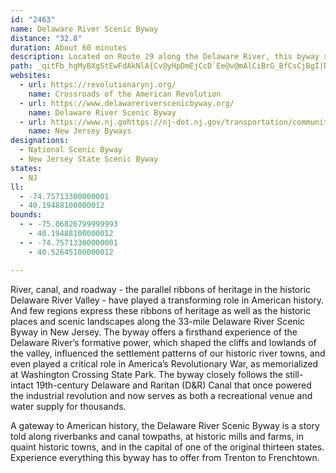 ```yaml
---
id: "2463"
name: Delaware River Scenic Byway
distance: "32.8"
duration: About 60 minutes
description: Located on Route 29 along the Delaware River, this byway starts in Trenton and travels north to Frenchtown through historical communities, agricultural landscapes, and recreational areas.
path: _qitFb_hgMyBXgStEwFdAkNlA{Cv@yHpDmEjCcD`Ee@v@mAlCiBrG_BfCsCjBgI|DmNvDoEhB{OrHkHlF}AlBiFxHyAdC}B~EqEjLsCrIiGfOe]bu@}HhRmAzBePtWeQfZaD~EoAxFi@zFy@xFgDnL_@fDKxJY~CYrBmCnK_FbXaHjTuFbRmNxo@mCbKsCrIyCtGmAvBsDzEiDxCwF`DeJlEiJlDqC^gC?{ASaE_AcBQiBHoAZcB~@y@v@e@l@m@rAoBlGo@~@}@z@u@d@cARoAJyD?qAL_C~@kDdE{AxAqGzD{JrF{OdGcB`@aJxAmH@mCV_A\gFnCaHfCyQdNyBhAcNdGoHlFkFzC}F`EaFdEiFtCqF~DeLrJuEpBaJbHcRhPuLfJy@jAmHvNw@pAmI|Q_G`O_ElH{@lBcE`LyM~U_FlJkAzC_HvXiA~Fy@xFOfB?~ATtTOlCc@xCq@fDgDzMeCzI}@~BeGtNcC`E_F`GsP|UsPbUqArBgFdJs@x@oBxA}@Z}F\yB\uBbAaAx@u@~@cElHwDnFmDtFuLlQoAxCi@xBsBhMiA~DiBrCmH|HaBpAsG`EmDpByCnAcCx@sCj@kJj@kM^sE?yAI_MmBuAi@qEo@yCE{DNyDE}Je@wEm@cE_AkGc@yCHgDZb@xDq{@|PmGxCmMrC{BjAmBfBoBfD{JhVeA~BiBzCcOhPsDdDcE|CcFnE}BlAyH~C{A`@{HxA_Cp@cDzAmE|AmElBoC`BmF`EsB|BcCdDgBb@cApDkFrMu@tBcGhScGhPiCrGwCzIHx@OjAkIpUyCfJy@r@aMlEIr@Nx@lDlG^fBD~BYrC_AtEy@pFsAvLa@dFWjFEdHHjF^hHh@pFjAzHdGvZxChLpJn\vCzMzBhMv@xGT|FBdEW`Gm@xFs@xDwAfFu@lBwAxC_BlCsChDqIjJsDzFmDrImFzN}FvN}DzKqC`KeBtI_ArGiBhTs@zGoA~GsAtEs@dBuAnC_CnDuCpCiEpCaGzBgMbCoGZwQ\{Gf@ckAhS_QdBqC^iFtAmFjBaIfDwGrB{NjDcFl@kCLiC?iCSgGsAcC}@eHgDmM}IsC_BkJmEoKeDcJmB}Dm@id@aFcP_BgEKmKG{ICiEJqrAbJo^vDuHR{UE{z@eE}Gi@{KO{GByFs@qDcA_COXvJ
websites:
  - url: https://revolutionarynj.org/
    name: Crossroads of the American Revolution
  - url: https://www.delawareriverscenicbyway.org/
    name: Delaware River Scenic Byway
  - url: https://www.nj.gohttps://nj-dot.nj.gov/transportation/community/scenic/delaware.shtmv/transportation/community/scenic/delaware.shtm
    name: New Jersey Byways
designations:
  - National Scenic Byway
  - New Jersey State Scenic Byway
states:
  - NJ
ll:
  - -74.75713300000001
  - 40.19488100000012
bounds:
  - - -75.06826799999993
    - 40.19488100000012
  - - -74.75713300000001
    - 40.52645100000012

---
```


River, canal, and roadway - the parallel ribbons of heritage in the historic Delaware River Valley - have played a transforming role in American history. And few regions express these ribbons of heritage as well as the historic places and scenic landscapes along the 33-mile Delaware River Scenic Byway in New Jersey. The byway offers a firsthand experience of the Delaware River’s formative power, which shaped the cliffs and lowlands of the valley, influenced the settlement patterns of our historic river towns, and even played a critical role in America’s Revolutionary War, as memorialized at Washington Crossing State Park. The byway closely follows the still-intact 19th-century Delaware and Raritan (D&R) Canal that once powered the industrial revolution and now serves as both a recreational venue and water supply for thousands.

A gateway to American history, the Delaware River Scenic Byway is a story told along riverbanks and canal towpaths, at historic mills and farms, in quaint historic towns, and in the capital of one of the original thirteen states. Experience everything this byway has to offer from Trenton to Frenchtown.
